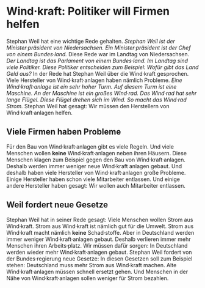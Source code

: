 #        Wind·kraft: Politiker will Firmen helfen     

Stephan Weil hat eine wichtige Rede gehalten.  *Stephan Weil ist der Minister·präsident von Niedersachsen.*   *Ein Minister·präsident ist der Chef von einem Bundes·land.*  Diese Rede war im Landtag von Niedersachsen.  *Der Landtag ist das Parlament von einem Bundes·land.*   *Im Landtag sind viele Politiker.*   *Diese Politiker entscheiden zum Beispiel:*   *Wofür gibt das Land Geld aus?*  In der Rede hat Stephan Weil über die Wind·kraft gesprochen. Viele Hersteller von Wind·kraft·anlagen haben nämlich Probleme.  *Eine Wind·kraft·anlage ist ein sehr hoher Turm.*   *Auf diesem Turm ist eine Maschine.*   *An der Maschine ist ein großes Wind·rad.*   *Das Wind·rad hat sehr lange Flügel.*   *Diese Flügel drehen sich im Wind.*   *So macht das Wind·rad Strom.*  Stephan Weil hat gesagt: Wir müssen den Herstellern von Wind·kraft·anlagen helfen. 

##            Viele Firmen haben Probleme         
Für den Bau von Wind·kraft·anlagen gibt es viele Regeln. Und viele Menschen wollen **keine** Wind·kraft·anlagen neben ihren Häusern. Diese Menschen klagen zum Beispiel gegen den Bau von Wind·kraft·anlagen. Deshalb werden immer weniger neue Wind·kraft anlagen gebaut. Und deshalb haben viele Hersteller von Wind·kraft·anlagen große Probleme. Einige Hersteller haben schon viele Mitarbeiter entlassen. Und einige andere Hersteller haben gesagt: Wir wollen auch Mitarbeiter entlassen. 

##            Weil fordert neue Gesetze         
Stephan Weil hat in seiner Rede gesagt: Viele Menschen wollen Strom aus Wind·kraft. Strom aus Wind·kraft ist nämlich gut für die Umwelt. Strom aus Wind·kraft macht nämlich **keine** Schad·stoffe. Aber in Deutschland werden immer weniger Wind·kraft·anlagen gebaut. Deshalb verlieren immer mehr Menschen ihren Arbeits·platz. Wir müssen dafür sorgen: In Deutschland werden wieder mehr Wind·kraft·anlagen gebaut. 
Stephan Weil fordert von der Bundes·regierung neue Gesetze: In diesen Gesetzen soll zum Beispiel stehen: Deutschland muss mehr Strom aus Wind·kraft machen. Alte Wind·kraft·anlagen müssen schnell ersetzt gehen. Und Menschen in der Nähe von Wind·kraft·anlagen sollen weniger für Strom bezahlen. 
